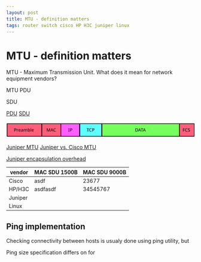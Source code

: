 ```yaml
---
layout: post
title: MTU - definition matters
tags: router switch cisco HP H3C juniper linux
---
```


# MTU - definition matters #

MTU - Maximum Transmission Unit. What does it mean for network equipment vendors?

MTU
PDU

SDU

[PDU](https://en.wikipedia.org/wiki/Protocol_data_unit)
[SDU](https://en.wikipedia.org/wiki/Maximum_transmission_unit)

![MTU image](MTU.svg "MTU image")

[Juniper MTU](http://weblogs.com.pk/jahil/archive/2009/05/05/configuring-the-juniper-media-ip-mpls-mtu.aspx)
[Juniper vs. Cisco MTU](http://www.net-gyver.com/?p=1086)

[Juniper encapsulation overhead](https://www.juniper.net/documentation/en_US/junos/topics/reference/general/interfaces-encapsulation-overhead-by-encapsualtion-type.html)

| vendor    | MAC SDU 1500B | MAC SDU 9000B |
| --------- | ------------- | ------------- |
| Cisco     | asdf          | 23677         |
| HP/H3C    | asdfasdf      | 34545767      |
| Juniper   |               |               |
| Linux     |               |               |

## Ping implementation

Checking connectivity between hosts is usualy done using ping utility, but 

Ping size specification differs on for 
